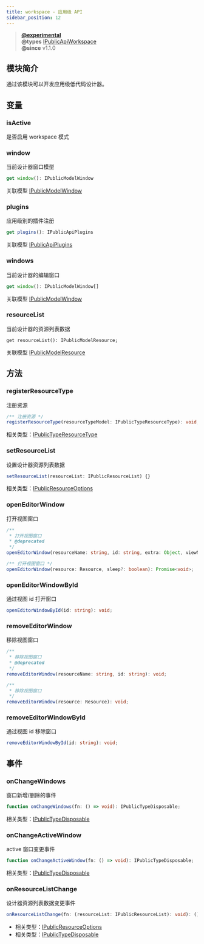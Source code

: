 ```yaml
---
title: workspace - 应用级 API
sidebar_position: 12
---
```


> **[@experimental](./#experimental)**<br/>
> **@types** [IPublicApiWorkspace](https://github.com/alibaba/lowcode-engine/blob/main/packages/types/src/shell/api/workspace.ts)<br/>
> **@since** v1.1.0

## 模块简介

通过该模块可以开发应用级低代码设计器。

## 变量

### isActive

是否启用 workspace 模式

### window

当前设计器窗口模型

```typescript
get window(): IPublicModelWindow
```

关联模型 [IPublicModelWindow](./model/window)

### plugins

应用级别的插件注册

```typescript
get plugins(): IPublicApiPlugins
```

关联模型 [IPublicApiPlugins](./plugins)

### windows

当前设计器的编辑窗口

```typescript
get window(): IPublicModelWindow[]
```

关联模型 [IPublicModelWindow](./model/window)

### resourceList

当前设计器的资源列表数据

```
get resourceList(): IPublicModelResource;
```

关联模型 [IPublicModelResource](./model/resource)

## 方法

### registerResourceType
注册资源

```typescript
/** 注册资源 */
registerResourceType(resourceTypeModel: IPublicTypeResourceType): void;
```

相关类型：[IPublicTypeResourceType](https://github.com/alibaba/lowcode-engine/blob/main/packages/types/src/shell/type/resource-type.ts)

### setResourceList

设置设计器资源列表数据

```typescript
setResourceList(resourceList: IPublicResourceList) {}
```

相关类型：[IPublicResourceOptions](https://github.com/alibaba/lowcode-engine/blob/main/packages/types/src/shell/type/resource-options.ts)

### openEditorWindow

打开视图窗口

```typescript
/**
 * 打开视图窗口
 * @deprecated
 */
openEditorWindow(resourceName: string, id: string, extra: Object, viewName?: string, sleep?: boolean): Promise<void>;

/** 打开视图窗口 */
openEditorWindow(resource: Resource, sleep?: boolean): Promise<void>;
```

### openEditorWindowById

通过视图 id 打开窗口

```typescript
openEditorWindowById(id: string): void;
```

### removeEditorWindow

移除视图窗口

```typescript
/**
 * 移除视图窗口
 * @deprecated
 */
removeEditorWindow(resourceName: string, id: string): void;

/**
 * 移除视图窗口
 */
removeEditorWindow(resource: Resource): void;
```

### removeEditorWindowById

通过视图 id 移除窗口

```typescript
removeEditorWindowById(id: string): void;
```

## 事件

### onChangeWindows

窗口新增/删除的事件

```typescript
function onChangeWindows(fn: () => void): IPublicTypeDisposable;
```

相关类型：[IPublicTypeDisposable](https://github.com/alibaba/lowcode-engine/blob/main/packages/types/src/shell/type/disposable.ts)

### onChangeActiveWindow

active 窗口变更事件

```typescript
function onChangeActiveWindow(fn: () => void): IPublicTypeDisposable;
```

相关类型：[IPublicTypeDisposable](https://github.com/alibaba/lowcode-engine/blob/main/packages/types/src/shell/type/disposable.ts)


### onResourceListChange

设计器资源列表数据变更事件

```typescript
onResourceListChange(fn: (resourceList: IPublicResourceList): void): (): IPublicTypeDisposable;
```

- 相关类型：[IPublicResourceOptions](https://github.com/alibaba/lowcode-engine/blob/main/packages/types/src/shell/type/resource-options.ts)
- 相关类型：[IPublicTypeDisposable](https://github.com/alibaba/lowcode-engine/blob/main/packages/types/src/shell/type/disposable.ts)
